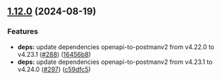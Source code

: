 ## [1.12.0](https://github.com/ExpediaGroup/spec-transformer/compare/v1.11.1...v1.12.0) (2024-08-19)

### Features

* **deps:** update dependencies openapi-to-postmanv2 from v4.22.0 to v4.23.1 ([#288](https://github.com/ExpediaGroup/spec-transformer/issues/288)) ([16456b8](https://github.com/ExpediaGroup/spec-transformer/commit/16456b80ba484dd4182d895f0d3a679a67e611f6))
* **deps:** update dependencies openapi-to-postmanv2 from v4.23.1 to v4.24.0 ([#297](https://github.com/ExpediaGroup/spec-transformer/issues/297)) ([c59dfc5](https://github.com/ExpediaGroup/spec-transformer/commit/c59dfc5ffb39d35c1c800f31f2d9c5f549ed57f0))
